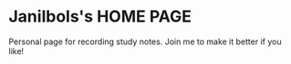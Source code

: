 # Janilbols's HOME PAGE

Personal page for recording study notes.
Join me to make it better if you like!

